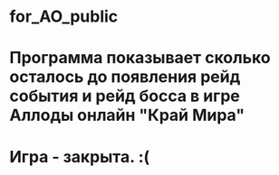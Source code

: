 # for_AO_public
# Программа показывает сколько осталось до появления рейд события и рейд босса в игре Аллоды онлайн "Край Мира"

# Игра - закрыта. :(
